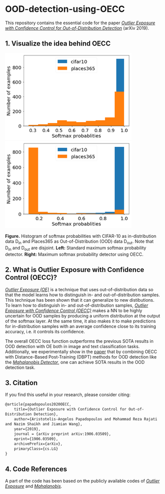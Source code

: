 # OOD-detection-using-OECC

This repository contains the essential code for the paper [_Outlier Exposure with Confidence Control for Out-of-Distribution Detection_](https://arxiv.org/abs/1906.03509) (arXiv 2019).


## 1. Visualize the idea behind OECC

<p float="left">
  <img src="/baseline_cifar10_places365_distribution.png" width="410" /> 
  <img src="/OECC_cifar10_places365_distribution.png" width="410" />
</p>
<b>Figure.</b> Histogram of softmax probabilities with CIFAR-10 as in-distribution data D<sub>in</sub> and Places365 as Out-of-Distribution (OOD) data D<sub>out</sub>. Note that D<sub>in</sub> and D<sub>out</sub> are disjoint. <b>Left:</b> Standard maximum softmax probability detector. <b>Right:</b> Maximum softmax probability detector using OECC.


## 2. What is Outlier Exposure with Confidence Control (OECC)?
[_Outlier Exposure (OE)_](https://github.com/hendrycks/outlier-exposure) is a technique that uses out-of-distribution data so that the model learns how to distinguish in- and out-of-distribution samples. This technique has been shown that it can generalize to new distibutions. To learn how to distinguish in- and out-of-distribution samples, [_Outlier Exposure with Confidence Control (OECC)_](https://arxiv.org/abs/1906.03509) makes a NN to be highly uncertain for OOD samples by producing a uniform distribution at the output of the softmax layer. At the same time, it also makes it to make predictions for in-distribution samples with an average confidence close to its training accuracy, i.e. it controls its confidence. 

The overall OECC loss function outperforms the previous SOTA results in OOD detection with OE both in image and text classification tasks. Additionally, we experimentally show in the [paper](https://arxiv.org/abs/1906.03509) that by combining OECC with Distance-Based Post-Training (DBPT) methods for OOD detection like the [_Mahalanobis Detector_](https://github.com/pokaxpoka/deep_Mahalanobis_detector), one can achieve SOTA results in the OOD detection task.   


## 3. Citation

If you find this useful in your research, please consider citing:

    @article{papadopoulos2020OECC,
        title={Outlier Exposure with Confidence Control for Out-of-Distribution Detection},
        author={Aristotelis-Angelos Papadopoulos and Mohammad Reza Rajati and Nazim Shaikh and Jiamian Wang},
        year={2019},
        journal = {arXiv preprint arXiv:1906.03509},
        eprint={1906.03509},
        archivePrefix={arXiv},
        primaryClass={cs.LG}
    }
    
    
## 4. Code References

A part of the code has been based on the publicly available codes of [_Outlier Exposure_](https://github.com/hendrycks/outlier-exposure) and [_Mahalanobis_](https://github.com/pokaxpoka/deep_Mahalanobis_detector).
